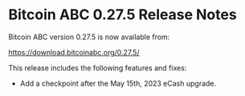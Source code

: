 # Bitcoin ABC 0.27.5 Release Notes

Bitcoin ABC version 0.27.5 is now available from:

  <https://download.bitcoinabc.org/0.27.5/>

This release includes the following features and fixes:
 - Add a checkpoint after the May 15th, 2023 eCash upgrade.
